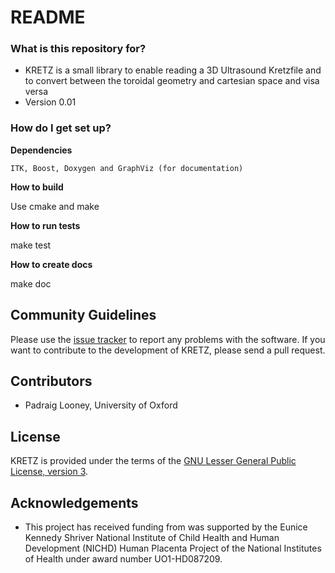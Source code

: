 # README #

### What is this repository for? ###

* KRETZ is a small library to enable reading a 3D Ultrasound Kretzfile and to convert between the toroidal geometry and cartesian space and visa versa 
* Version 0.01

### How do I get set up? ###

**Dependencies**

`ITK, Boost, Doxygen and GraphViz (for documentation)`

**How to build**

Use cmake and make

**How to run tests**

make test

**How to create docs**

make doc

## Community Guidelines

Please use the [issue tracker](https://github.com/plooney/kretz/issues) to report any problems with the software. If you want to contribute to the development of KRETZ, please send a pull request.

## Contributors

* Padraig Looney, University of Oxford

## License

KRETZ is provided under the terms of the [GNU Lesser General Public License, version 3](https://www.gnu.org/licenses/lgpl-3.0.en.html). 

## Acknowledgements

* This project has received funding from was supported by the Eunice Kennedy Shriver National Institute of Child Health and Human Development (NICHD) Human Placenta Project of the National Institutes of Health under award number UO1-HD087209.
